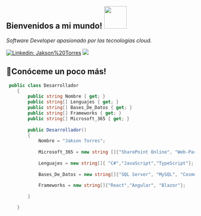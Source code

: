 <h2>Bienvenidos a mi mundo! <img src="https://user-images.githubusercontent.com/56301342/120715199-8e99a480-c4c4-11eb-8606-bcd50f95d249.gif" width="60"/> </h2>


<p><i>Software Developer apasionado por las tecnologías cloud.</i></p>

[![Linkedin: Jakson%20Torres](https://img.shields.io/badge/-Jakson%20Torres-blue?style=flat-square&logo=Linkedin&logoColor=white&link=https://www.linkedin.com/in/jakson-torres/)](https://www.linkedin.com/in/jakson-torres/)
[![](https://img.shields.io/badge/Gmail-jakson.torres.dev@gmail.com-orange)](mailto:jakson.torres.dev@gmail.com)

<h2>📡Conóceme un poco más!</h2>

```c#
 public class Desarrollador
    {
        public string Nombre { get; }
        public string[] Lenguajes { get; }
        public string[] Bases_De_Datos { get; }
        public string[] Frameworks { get; }
        public string[] Microsoft_365 { get; }
        
        public Desarrollador()
        {
            Nombre = "Jakson Torres";
            
            Microsoft_365 = new string []{"SharePoint Online", "Web-Parts-React", "Power Apps", "Power Automate","PowerShell"}
            
            Lenguajes = new string[]{ "C#","JavaScript","TypeScript"};
            
            Bases_De_Datos = new string[]{"SQL Server", "MySQL", "CosmosDb", "DynamoDb"};
            
            Frameworks = new string[]{"React","Angular", "Blazor"};
            
        }

    }
```

